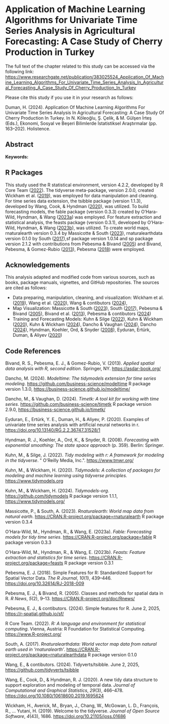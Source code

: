 # Application of Machine Learning Algorithms for Univariate Time Series Analysis in Agricultural Forecasting: A Case Study of Cherry Production in Turkey

The full text of the chapter related to this study can be accessed via the following link: <https://www.researchgate.net/publication/383025524_Application_Of_Machine_Learning_Algorithms_For_Univariate_Time_Series_Analysis_In_Agricultural_Forecasting_A_Case_Study_Of_Cherry_Production_In_Turkey>

Please cite this study if you use it in your research as follows:

Duman, H. (2024). Application Of Machine Learning Algorithms For Univariate Time Series Analysis In Agricultural Forecasting: A Case Study Of Cherry Production In Turkey. In N. Köleoğlu, Ş. Çelik, & M. Gülşen İrteş (Eds.), Ekonomi̇, Sosyal ve Beşeri̇ Bi̇li̇mlerde İstati̇sti̇ksel Araştırmalar (pp. 163–202). Holistence.

## Abstract

**Keywords:**

## R Packages

This study used the R statistical environment, version 4.2.2, developed
by R Core Team ([2022](#ref-r-2022)). The tidyverse meta-package,
version 2.0.0, created Wickham et al. ([2019](#ref-tidyverse-2019)), was
employed for data manipulation and cleaning. For time series data
extension, the tsibble package (version 1.1.3), developed by Wang, Cook,
& Hyndman ([2020](#ref-tsibble-2020)), was utilized. To build
forecasting models, the fable package (version 0.3.3) created by
O’Hara-Wild, Hyndman, & Wang ([2023a](#ref-fable-2023)) was employed.
For feature extraction and statistical analysis, the feasts package
(version 0.3.1), developed by O’Hara-Wild, Hyndman, & Wang
([2023b](#ref-feasts-2023)), was utilized. To create world maps,
rnaturalearth version 0.3.4 by Massicotte & South
([2023](#ref-rnaturalearth-2023)), rnaturalearthdata version 0.1.0 by
South ([2017](#ref-rnaturalearthdata-2017)),sf package version 1.0.14
and sp package version 2.1.2 with contributions from Pebesma & Bivand
([2005](#ref-rnews-2005)) and Bivand, Pebesma, & Gomez-Rubio
([2013](#ref-asdar-2013)), Pebesma ([2018](#ref-sp-2018)) were employed.

## Acknowledgements

This analysis adapted and modified code from various sources, such as
books, package manuals, vignettes, and GitHub repositories. The sources
are cited as follows:

- Data preparing, manipulation, cleaning, and visualization: Wickham
    et al. ([2019](#ref-tidyverse-2019)), Wang et al.
    ([2020](#ref-tsibble-2020)), Wang & contibutors
    ([2024](#ref-tsibble-2024-github)),
- Map Visualization: Massicotte & South
    ([2023](#ref-rnaturalearth-2023)), South
    ([2017](#ref-rnaturalearthdata-2017)), Pebesma & Bivand
    ([2005](#ref-rnews-2005)), Bivand et al. ([2013](#ref-asdar-2013)),
    Pebesma & contibutors ([2024](#ref-sf-2024-github))
- Training and Forecasting Models: Kuhn & Silge
    ([2022](#ref-kuhn-2022)), Kuhn & Wickham
    ([2020](#ref-tidymodels-2020)), Kuhn & Wickham
    ([2024](#ref-tidymodels-2024-github)), Dancho & Vaughan
    ([2024](#ref-timetk-2024-github)), Dancho
    ([2024](#ref-modeltime-2024-github)), Hyndman, Koehler, Ord, &
    Snyder ([2008](#ref-hyndman-2008)), Eyduran, Ertürk, Duman, & Aliyev
    ([2020](#ref-univariate-R-2020))

## Code References

Bivand, R. S., Pebesma, E. J., & Gomez-Rubio, V. (2013). *Applied
spatial data analysis with R, second edition*. Springer, NY.
<https://asdar-book.org/>

Dancho, M. (2024). *Modeltime: The tidymodels extension for time series
modeling*. <https://github.com/business-science/modeltime> R package
version 1.3.0, <https://business-science.github.io/modeltime/>

Dancho, M., & Vaughan, D. (2024). *Timetk: A tool kit for working with
time series*. <https://github.com/business-science/timetk> R package
version 2.9.0, <https://business-science.github.io/timetk/>

Eyduran, E., Ertürk, Y. E., Duman, H., & Aliyev, P. (2020). Examples of
univariate time series analysis with artificial neural networks in r.
<https://doi.org/10.13140/RG.2.2.36747.31528/1>

Hyndman, R. J., Koehler, A., Ord, K., & Snyder, R. (2008). *Forecasting
with exponential smoothing: The state space approach* (p. 359). Berlin:
Springer.

Kuhn, M., & Silge, J. (2022). *Tidy modeling with r: A framework for
modeling in the tidyverse*. " O’Reilly Media, Inc.".
<https://www.tmwr.org/>

Kuhn, M., & Wickham, H. (2020). *Tidymodels: A collection of packages
for modeling and machine learning using tidyverse principles.*
<https://www.tidymodels.org>

Kuhn, M., & Wickham, H. (2024). *Tidymodels-org*.
<https://github.com/tidymodels> R package version 1.1.1,
<https://www.tidymodels.org/>

Massicotte, P., & South, A. (2023). *Rnaturalearth: World map data from
natural earth*. <https://CRAN.R-project.org/package=rnaturalearth> R
package version 0.3.4

O’Hara-Wild, M., Hyndman, R., & Wang, E. (2023a). *Fable: Forecasting
models for tidy time series*. <https://CRAN.R-project.org/package=fable>
R package version 0.3.3

O’Hara-Wild, M., Hyndman, R., & Wang, E. (2023b). *Feasts: Feature
extraction and statistics for time series*.
<https://CRAN.R-project.org/package=feasts> R package version 0.3.1

Pebesma, E. J. (2018). <span class="nocase">Simple Features for R:
Standardized Support for Spatial Vector Data</span>. *The R Journal*,
*10*(1), 439–446. <https://doi.org/10.32614/RJ-2018-009>

Pebesma, E. J., & Bivand, R. (2005). Classes and methods for spatial
data in R. *R News*, *5*(2), 9–13.
<https://CRAN.R-project.org/doc/Rnews/>

Pebesma, E. J., & contibutors. (2024). Simple features for R. June 2,
2025, <https://r-spatial.github.io/sf/>

R Core Team. (2022). *R: A language and environment for statistical
computing*. Vienna, Austria: R Foundation for Statistical Computing.
<https://www.R-project.org/>

South, A. (2017). *Rnaturalearthdata: World vector map data from natural
earth used in ’rnaturalearth’*.
<https://CRAN.R-project.org/package=rnaturalearthdata> R package version
0.1.0

Wang, E., & contibutors. (2024). Tidyverts/tsibble. June 2, 2025,
<https://github.com/tidyverts/tsibble>

Wang, E., Cook, D., & Hyndman, R. J. (2020). A new tidy data structure
to support exploration and modeling of temporal data. *Journal of
Computational and Graphical Statistics*, *29*(3), 466–478.
<https://doi.org/10.1080/10618600.2019.1695624>

Wickham, H., Averick, M., Bryan, J., Chang, W., McGowan, L. D.,
François, R., … Yutani, H. (2019). Welcome to the <span
class="nocase">tidyverse</span>. *Journal of Open Source Software*,
*4*(43), 1686. <https://doi.org/10.21105/joss.01686>
